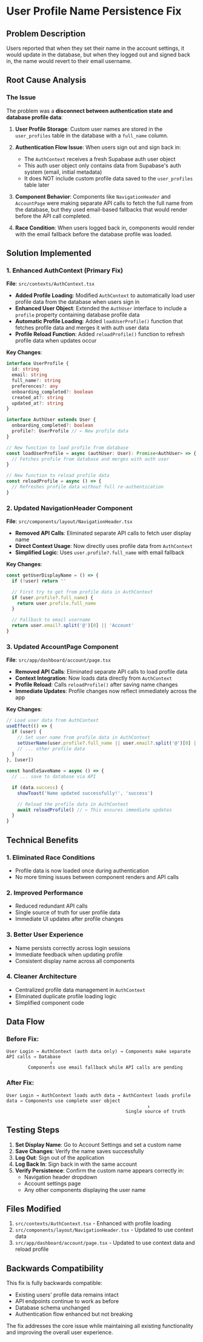 # User Profile Name Persistence Fix

## Problem Description

Users reported that when they set their name in the account settings, it would update in the database, but when they logged out and signed back in, the name would revert to their email username.

## Root Cause Analysis

### The Issue

The problem was a **disconnect between authentication state and database profile data**:

1. **User Profile Storage**: Custom user names are stored in the `user_profiles` table in the database with a `full_name` column.

2. **Authentication Flow Issue**: When users sign out and sign back in:

   - The `AuthContext` receives a fresh Supabase auth user object
   - This auth user object only contains data from Supabase's auth system (email, initial metadata)
   - It does NOT include custom profile data saved to the `user_profiles` table later

3. **Component Behavior**: Components like `NavigationHeader` and `AccountPage` were making separate API calls to fetch the full name from the database, but they used email-based fallbacks that would render before the API call completed.

4. **Race Condition**: When users logged back in, components would render with the email fallback before the database profile was loaded.

## Solution Implemented

### 1. Enhanced AuthContext (Primary Fix)

**File**: `src/contexts/AuthContext.tsx`

- **Added Profile Loading**: Modified `AuthContext` to automatically load user profile data from the database when users sign in
- **Enhanced User Object**: Extended the `AuthUser` interface to include a `profile` property containing database profile data
- **Automatic Profile Loading**: Added `loadUserProfile()` function that fetches profile data and merges it with auth user data
- **Profile Reload Function**: Added `reloadProfile()` function to refresh profile data when updates occur

**Key Changes**:

```typescript
interface UserProfile {
  id: string
  email: string
  full_name?: string
  preferences?: any
  onboarding_completed?: boolean
  created_at?: string
  updated_at?: string
}

interface AuthUser extends User {
  onboarding_completed?: boolean
  profile?: UserProfile // ← New profile data
}

// New function to load profile from database
const loadUserProfile = async (authUser: User): Promise<AuthUser> => {
  // Fetches profile from database and merges with auth user
}

// New function to reload profile data
const reloadProfile = async () => {
  // Refreshes profile data without full re-authentication
}
```

### 2. Updated NavigationHeader Component

**File**: `src/components/layout/NavigationHeader.tsx`

- **Removed API Calls**: Eliminated separate API calls to fetch user display name
- **Direct Context Usage**: Now directly uses profile data from `AuthContext`
- **Simplified Logic**: Uses `user.profile?.full_name` with email fallback

**Key Changes**:

```typescript
const getUserDisplayName = () => {
  if (!user) return ''

  // First try to get from profile data in AuthContext
  if (user.profile?.full_name) {
    return user.profile.full_name
  }

  // Fallback to email username
  return user.email?.split('@')[0] || 'Account'
}
```

### 3. Updated AccountPage Component

**File**: `src/app/dashboard/account/page.tsx`

- **Removed API Calls**: Eliminated separate API calls to load profile data
- **Context Integration**: Now loads data directly from `AuthContext`
- **Profile Reload**: Calls `reloadProfile()` after saving name changes
- **Immediate Updates**: Profile changes now reflect immediately across the app

**Key Changes**:

```typescript
// Load user data from AuthContext
useEffect(() => {
  if (user) {
    // Set user name from profile data in AuthContext
    setUserName(user.profile?.full_name || user.email?.split('@')[0] || '')
    // ... other profile data
  }
}, [user])

const handleSaveName = async () => {
  // ... save to database via API

  if (data.success) {
    showToast('Name updated successfully!', 'success')

    // Reload the profile data in AuthContext
    await reloadProfile() // ← This ensures immediate updates
  }
}
```

## Technical Benefits

### 1. **Eliminated Race Conditions**

- Profile data is now loaded once during authentication
- No more timing issues between component renders and API calls

### 2. **Improved Performance**

- Reduced redundant API calls
- Single source of truth for user profile data
- Immediate UI updates after profile changes

### 3. **Better User Experience**

- Name persists correctly across login sessions
- Immediate feedback when updating profile
- Consistent display name across all components

### 4. **Cleaner Architecture**

- Centralized profile data management in `AuthContext`
- Eliminated duplicate profile loading logic
- Simplified component code

## Data Flow

### Before Fix:

```
User Login → AuthContext (auth data only) → Components make separate API calls → Database
                ↓
        Components use email fallback while API calls are pending
```

### After Fix:

```
User Login → AuthContext loads auth data → AuthContext loads profile data → Components use complete user object
                                                    ↓
                                            Single source of truth
```

## Testing Steps

1. **Set Display Name**: Go to Account Settings and set a custom name
2. **Save Changes**: Verify the name saves successfully
3. **Log Out**: Sign out of the application
4. **Log Back In**: Sign back in with the same account
5. **Verify Persistence**: Confirm the custom name appears correctly in:
   - Navigation header dropdown
   - Account settings page
   - Any other components displaying the user name

## Files Modified

1. `src/contexts/AuthContext.tsx` - Enhanced with profile loading
2. `src/components/layout/NavigationHeader.tsx` - Updated to use context data
3. `src/app/dashboard/account/page.tsx` - Updated to use context data and reload profile

## Backwards Compatibility

This fix is fully backwards compatible:

- Existing users' profile data remains intact
- API endpoints continue to work as before
- Database schema unchanged
- Authentication flow enhanced but not breaking

The fix addresses the core issue while maintaining all existing functionality and improving the overall user experience.
